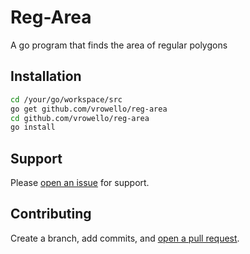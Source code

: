# Reg-Area

A go program that finds the area of regular polygons

## Installation

```sh
cd /your/go/workspace/src
go get github.com/vrowello/reg-area
cd github.com/vrowello/reg-area
go install
```

## Support

Please [open an issue](https://github.com/vrowello/tic-tac-toe/issues/new) for support.

## Contributing

Create a branch, add commits, and [open a pull request](https://github.com/vrowello/tic-tac-toe/compare/).
